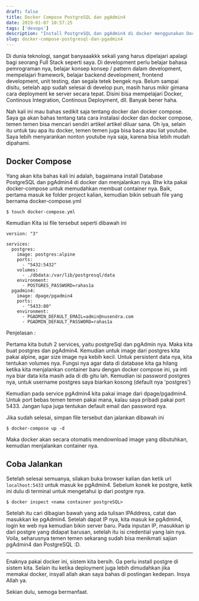 ```yaml
---
draft: false
title: Docker Compose PostgreSQL dan pgAdmin4
date: 2019-01-07 10:57:25
tags: ['devops']
description: "Install PostgreSQL dan pgAdmin4 di docker menggunakan Docker Compose."
slug: docker-compose-postgresql-dan-pgadmin4
---
```


Di dunia teknologi, sangat banyaaakkk sekali yang harus dipelajari apalagi bagi seorang Full Stack seperti saya. Di development perlu belajar bahasa pemrograman nya, belajar konsep konsep / pattern dalam development, mempelajari framework, belajar backend development, frontend development, unit testing, dan segala tetek bengek nya. Belum sampai disitu, setelah app sudah selesai di develop pun, masih harus mikir gimana cara deployment ke server secara tepat. Disini bisa mempelajari Docker, Continous Integration, Continous Deployment, dll. Banyak bener haha.

Nah kali ini mau bahas sedikit saja tentang docker dan docker compose. Saya ga akan bahas tentang tata cara instalasi docker dan docker compose, temen temen bisa mencari sendiri artikel artikel diluar sana. Oh iya, selain itu untuk tau apa itu docker, temen temen juga bisa baca atau liat youtube. Saya lebih menyarankan nonton youtube nya saja, karena bisa lebih mudah dipahami.

## Docker Compose
Yang akan kita bahas kali ini adalah, bagaimana install Database PostgreSQL dan pgAdmin4 di docker dan menjalankan nya. Btw kita pakai docker-compose untuk memudahkan membuat container nya. Baik, pertama masuk ke folder project kalian, kemudian bikin sebuah file yang bernama docker-compose.yml

```
$ touch docker-compose.yml
```

Kemudian Kita isi file tersebut seperti dibawah ini

```
version: "3"

services:
  postgres:
    image: postgres:alpine
    ports:
      - "5432:5432"
    volumes:
      - ./dbdata:/var/lib/postgresql/data
    environment:
      - POSTGRES_PASSWORD=rahas1a
  pgadmin4:
    image: dpage/pgadmin4
    ports:
      - "5433:80"
    environment:
      - PGADMIN_DEFAULT_EMAIL=admin@nusendra.com
      - PGADMIN_DEFAULT_PASSWORD=rahas1a
```

Penjelasan :

Pertama kita butuh 2 services, yaitu postgreSql dan pgAdmin nya. Maka kita buat postgres dan pgAdmin4. Kemudian untuk image dari postgres kita pakai alpine, agar size image nya kebih kecil. Untuk persistent data nya, kita tentukan volumes nya. Fungsi nya agar data di database kita ga hilang ketika kita menjalankan container baru dengan docker compose ini, ya inti nya biar data kita masih ada di db gitu lah. Kemudian isi password postgres nya, untuk username postgres saya biarkan kosong (default nya 'postgres')

Kemudian pada service pgAdmin4 kita pakai image dari dpage/pgadmin4. Untuk port bebas temen temen pakai mana, kalau saya pribadi pakai port 5433. Jangan lupa juga tentukan default email dan password nya.

Jika sudah selesai, simpan file tersebut dan jalankan dibawah ini

```
$ docker-compose up -d
```

Maka docker akan secara otomatis mendownload image yang dibutuhkan, kemudian menjalankan container nya.

## Coba Jalankan

Setelah selesai semuanya, silakan buka browser kalian dan ketik url `localhost:5433` untuk masuk ke pgAdmin4. Sebelum konek ke postgre, ketik ini dulu di terminal untuk mengetahui ip dari postgre nya.

```
$ docker inspect <nama container postgreSQL>
```

Setelah itu cari dibagian bawah yang ada tulisan IPAddress, catat dan masukkan ke pgAdmin4. Setelah dapat IP nya, kita masuk ke pgAdmin4, login ke web nya kemudian bikin server baru. Pada inputan IP, masukkan ip dari postgre yang didapat barusan, setelah itu isi credential yang lain nya. Voila, seharusnya temen temen sekarang sudah bisa menikmati sajian pgAdmin4 dan PostgreSQL :D.

<hr/>

Enaknya pakai docker ini, sistem kita bersih. Ga perlu install postgre di sistem kita. Selain itu ketika deployment juga lebih dimudahkan jika memakai docker, insyall allah akan saya bahas di postingan kedepan. Insya Allah ya.

Sekian dulu, semoga bermanfaat.
